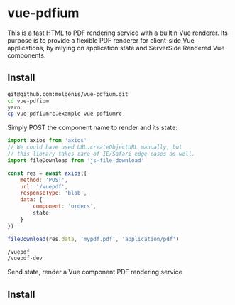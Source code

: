 # vue-pdfium

This is a fast HTML to PDF rendering service with a builtin Vue renderer.
Its purpose is to provide a flexible PDF renderer for client-side Vue
applications, by relying on application state and ServerSide Rendered
Vue components.

## Install
```bash
git@github.com:molgenis/vue-pdfium.git
cd vue-pdfium
yarn
cp vue-pdfiumrc.example vue-pdfiumrc
```

Simply POST the component name to render and its state:

```javascript
import axios from 'axios'
// We could have used URL.createObjectURL manually, but
// this library takes care of IE/Safari edge cases as well.
import fileDownload from 'js-file-download'

const res = await axios({
    method: 'POST',
    url: '/vuepdf',
    responseType: 'blob',
    data: {
        component: 'orders',
        state
    }
})

fileDownload(res.data, 'mypdf.pdf', 'application/pdf')
```

```html
/vuepdf
/vuepdf-dev
```

Send state, render a Vue component PDF rendering service

## Install
